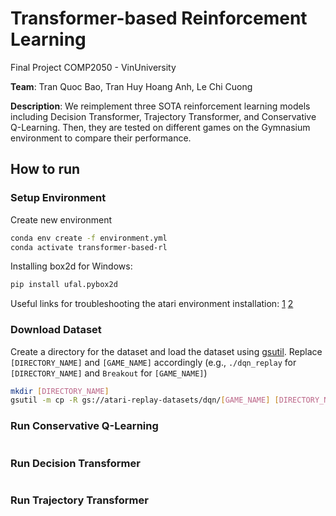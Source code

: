 # Transformer-based Reinforcement Learning

Final Project COMP2050 - VinUniversity

**Team**: Tran Quoc Bao, Tran Huy Hoang Anh, Le Chi Cuong

**Description**: We reimplement three SOTA reinforcement learning models including Decision Transformer, Trajectory Transformer, and Conservative Q-Learning. Then, they are tested on different games on the Gymnasium environment to compare their performance.

## How to run

### Setup Environment

Create new environment
```bash
conda env create -f environment.yml
conda activate transformer-based-rl
```
Installing box2d for Windows:
```bash
pip install ufal.pybox2d
```
Useful links for troubleshooting the atari environment installation: [1](https://stackoverflow.com/questions/63080326/could-not-find-module-atari-py-ale-interface-ale-c-dll-or-one-of-its-dependenc) 
[2](https://stackoverflow.com/questions/69442971/error-in-importing-environment-openai-gym)

### Download Dataset

Create a directory for the dataset and load the dataset using [gsutil](https://cloud.google.com/storage/docs/gsutil_install#install). Replace `[DIRECTORY_NAME]` and `[GAME_NAME]` accordingly (e.g., `./dqn_replay` for `[DIRECTORY_NAME]` and `Breakout` for `[GAME_NAME]`)
```bash
mkdir [DIRECTORY_NAME]
gsutil -m cp -R gs://atari-replay-datasets/dqn/[GAME_NAME] [DIRECTORY_NAME]
```

### Run Conservative Q-Learning
```bash

```
### Run Decision Transformer
```bash

```
### Run Trajectory Transformer
```bash

```